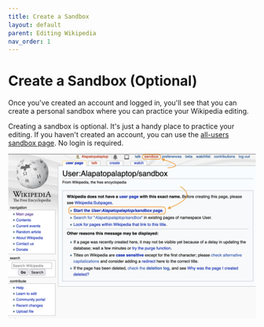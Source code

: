 ```yaml
---
title: Create a Sandbox
layout: default
parent: Editing Wikipedia
nav_order: 1
---
```

# Create a Sandbox (Optional)

Once you've created an account and logged in, you'll see that you can create a personal sandbox where you can practice your Wikipedia editing.

Creating a sandbox is optional. It's just a handy place to practice your editing. If you haven't created an account, you can use the [all-users sandbox page](https://en.wikipedia.org/wiki/Wikipedia:Sandbox). No login is required.

[![Wikipedia instructions for creating a user sandbox](../images/wikipedia-user-sandbox.png)](../images/wikipedia-user-sandbox.png)